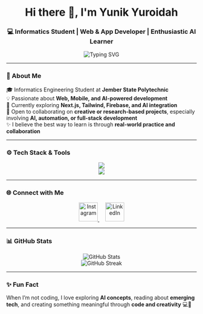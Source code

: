<h1 align="center">Hi there 👋, I'm Yunik Yuroidah</h1> 
<h3 align="center">💻 Informatics Student | Web & App Developer | Enthusiastic AI Learner</h3>

<p align="center">
  <img src="https://readme-typing-svg.herokuapp.com?font=Poppins&weight=500&size=22&duration=3500&pause=1000&color=F78ECF&center=true&vCenter=true&width=600&lines=Hello+World!+I'm+Yunik+Yuroidah+✨;Web+%26+App+Developer+💻;AI+%7C+Automation+%7C+Full-stack+Learner;Tech+Enthusiast+🚀;Always+Learning+Something+New+🌱" alt="Typing SVG" />
</p>

---

### 💫 About Me
🎓 Informatics Engineering Student at **Jember State Polytechnic**  
💡 Passionate about **Web, Mobile, and AI-powered development**  
🌱 Currently exploring **Next.js, Tailwind, Firebase, and AI integration**  
🤝 Open to collaborating on **creative or research-based projects**, especially involving **AI, automation, or full-stack development**  
✨ I believe the best way to learn is through **real-world practice and collaboration**

---

### ⚙️ Tech Stack & Tools

<p align="center">
  <img src="https://skillicons.dev/icons?i=java,js,ts,react,nextjs,php,html,css,tailwind,mysql,mongodb,firebase,androidstudio,vscode,docker,git,github,postman,figma" />
  <br/>
  <img src="https://img.shields.io/badge/n8n_&_Laragon-0E83CD?style=for-the-badge&logo=laravel&logoColor=white&labelColor=FF6B00" />
</p>

---

### 🌐 Connect with Me

<p align="center">
  <a href="https://www.instagram.com/yun.yr_?igsh=MWVqaWE1bDNmbGVscw==" target="_blank">
    <img src="https://skillicons.dev/icons?i=instagram" width="50px" alt="Instagram" />
  </a>
  &nbsp;&nbsp;&nbsp;
  <a href="https://www.linkedin.com/in/yunik-yuroidah-312051190?utm_source=share&utm_campaign=share_via&utm_content=profile&utm_medium=android_app" target="_blank">
    <img src="https://skillicons.dev/icons?i=linkedin" width="50px" alt="LinkedIn" />
  </a>
</p>

---

### 📊 GitHub Stats

<p align="center">
  <img src="https://github-readme-stats.vercel.app/api?username=YunikYuroidah&show_icons=true&theme=tokyonight" alt="GitHub Stats" />
  <br/>
  <img src="https://github-readme-streak-stats.herokuapp.com/?user=YunikYuroidah&theme=tokyonight" alt="GitHub Streak" />
</p>

---

### ✨ Fun Fact
When I’m not coding, I love exploring **AI concepts**, reading about **emerging tech**, and creating something meaningful through **code and creativity** 💻🌸
